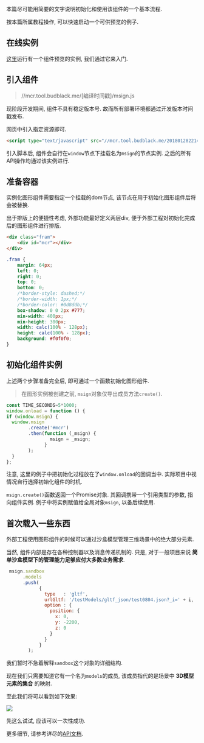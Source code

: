 
本篇尽可能用简要的文字说明初始化和使用该组件的一个基本流程.

按本篇所属教程操作, 可以快速启动一个可供预览的例子.

在线实例
---

[这里](http://mcr.tool.budblack.me/)运行有一个组件预览的实例, 我们通过它来入门.


引入组件
---

>//mcr.tool.budblack.me/[编译时间戳]/msign.js

现阶段开发期间, 组件不具有稳定版本号. 故而所有部署环境都通过开发版本时间戳发布.

网页中引入指定资源即可.

```html
<script type="text/javascript" src="//mcr.tool.budblack.me/201801282214/msign.js"></script>
```

引入脚本后, 组件会自行在`window`节点下挂载名为`msign`的节点实例. 之后的所有API操作均通过该实例进行.

准备容器
---

实例化图形组件需要指定一个挂载的dom节点, 该节点在用于初始化图形组件后将会被替换. 

出于排版上的便捷性考虑, 外部功能最好定义两层div, 便于外部工程对初始化完成后的图形组件进行排版.

```html
<div class="fram">
    <div id="mcr"></div>
</div>
```

```css
.fram {
    margin: 64px;
    left: 0;
    right: 0;
    top: 0;
    bottom: 0;
    /*border-style: dashed;*/
    /*border-width: 1px;*/
    /*border-color: #0d8ddb;*/
    box-shadow: 0 0 2px #777;
    min-width: 400px;
    min-height: 300px;
    width: calc(100% - 128px);
    height: calc(100% - 128px);
    background: #f0f0f0;
}
```

初始化组件实例
---

上述两个步骤准备完全后, 即可通过一个函数初始化图形组件. 

>在图形实例被创建之前, `msign`对象仅导出成员方法`create()`.

```javascript
const TIME_SECONDS=5*1000;
window.onload = function () {
if (window.msign) {
  window.msign
        .create('#mcr')
        .then(function (_msign) {
                msign = _msign;
              }
        );
  }
};
```

注意, 这里的例子中把初始化过程放在了`window.onload`的回调当中. 实际项目中视情况自行选择初始化组件的时机.

`msign.create()`函数返回一个Promise对象. 其回调携带一个引用类型的参数, 指向组件实例. 例子中将实例赋值给全局对象`msign`, 以备后续使用.

首次载入一些东西
---

外部工程使用图形组件的时候可以通过沙盒模型管理三维场景中的绝大部分元素.

当然, 组件内部是存在各种控制器以及消息传递机制的. 只是, 对于一般项目来说 __简单沙盒模型下的管理能力足够应付大多数业务需求__.

```javascript
 msign.sandbox
      .models
      .push(
            {
              type   : 'gltf',
              urlGltf: '/testModels/gltf_json/test0804.json?_i=' + i,
              option : {
                position: {
                  x: 0,
                  y: -2200,
                  z: 0
                }
              }
            }
        );
```

我们暂时不急着解释`sandbox`这个对象的详细结构. 

现在我们只需要知道它有一个名为`models`的成员, 该成员指代的是场景中 __3D模型元素的集合__ 的映射.

至此我们将可以看到如下效果:

![](https://ws4.sinaimg.cn/large/006tNc79ly1fnxefzgh3tj31kw0wtdr7.jpg)

先这么试试, 应该可以一次性成功.

更多细节, 请参考详尽的[API文档](/guide).
